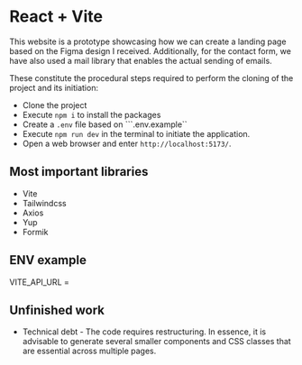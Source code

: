# React + Vite

This website is a prototype showcasing how we can create a landing page based on the Figma design I received.
Additionally, for the contact form, we have also used a mail library that enables the actual sending of emails.

These constitute the procedural steps required to perform the cloning of the project and its initiation:
- Clone the project
- Execute ```npm i``` to install the packages
- Create a ```.env``` file based on ```.env.example``
- Execute ```npm run dev``` in the terminal to initiate the application.
- Open a web browser and enter ```http://localhost:5173/```.

## Most important libraries
- Vite
- Tailwindcss
- Axios
- Yup
- Formik

## ENV example
VITE_API_URL =

## Unfinished work
- Technical debt - The code requires restructuring. In essence, it is advisable to generate several smaller components and CSS classes that are essential across multiple pages.
